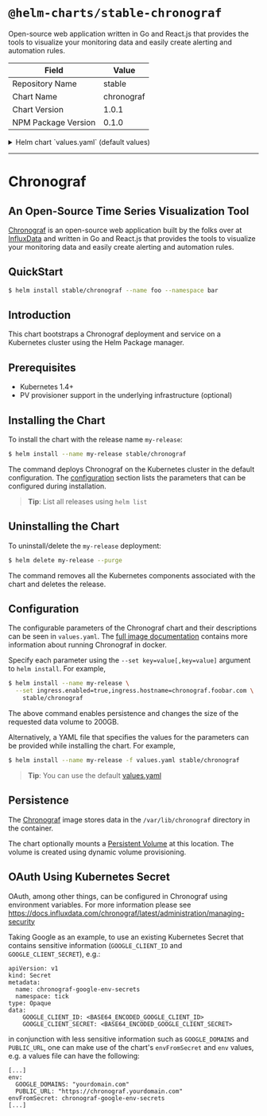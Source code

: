 # `@helm-charts/stable-chronograf`

Open-source web application written in Go and React.js that provides the tools to visualize your monitoring data and easily create alerting and automation rules.

| Field               | Value      |
| ------------------- | ---------- |
| Repository Name     | stable     |
| Chart Name          | chronograf |
| Chart Version       | 1.0.1      |
| NPM Package Version | 0.1.0      |

<details>

<summary>Helm chart `values.yaml` (default values)</summary>

```yaml
## Image Settings
##
image:
  repository: 'docker.io/chronograf'
  tag: '1.7.7-alpine'
  pullPolicy: 'Always'

## Specify a service type
## ClusterIP is default
## ref: http://kubernetes.io/docs/user-guide/services/
##
service:
  replicas: 1
  type: ClusterIP

## Persist data to a persistent volume
##
persistence:
  enabled: false
  ## chronograf data Persistent Volume Storage Class
  ## If defined, storageClassName: <storageClass>
  ## If set to "-", storageClassName: "", which disables dynamic provisioning
  ## If undefined (the default) or set to null, no storageClassName spec is
  ##   set, choosing the default provisioner.  (gp2 on AWS, standard on
  ##   GKE, AWS & OpenStack)
  ##
  # storageClass: "-"
  accessMode: ReadWriteOnce
  size: 8Gi

## Configure resource requests and limits
## ref: http://kubernetes.io/docs/user-guide/compute-resources/
##
resources:
  requests:
    memory: 256Mi
    cpu: 0.1
  limits:
    memory: 2Gi
    cpu: 2

## Configure the ingress object to hook into existing infastructure
## ref : http://kubernetes.io/docs/user-guide/ingress/
## OPTIONALLY you can set .Values.ingress.secretName to set which secret to use
##
ingress:
  enabled: false
  tls: false
  hostname: chronograf.foobar.com
  annotations:
    # kubernetes.io/ingress.class: "nginx"
    # secretName: my-tls-cert
    # kubernetes.io/tls-acme: "true"

## OAuth Settings for OAuth Providers
## More information -> https://github.com/influxdata/chronograf/blob/master/docs/auth.md
##
oauth:
  # Need to set to true to use any of the oauth options
  enabled: false
  # Used for JWT to support running multiple copies of Chronograf
  token_secret: CHANGE_ME
  github:
    enabled: false
    client_id: CHANGE_ME
    client_secret: CHANGE_ME
    # This is a comma separated list of GH organizations (OPTIONAL)
    gh_orgs: ''
  google:
    enabled: false
    client_id: CHANGE_ME
    client_secret: CHANGE_ME
    # eg. http://chronograf.foobar.com
    public_url: ''
    # This is a comma separated list of Google Apps domains (OPTIONAL)
    domains: ''
  heroku:
    enabled: false
    client_id: CHANGE_ME
    client_secret: CHANGE_ME
    # This is a comma separated list of Heroku organizations (OPTIONAL)
    he_orgs: ''

## Extra environment variables that will be passed onto deployment pods
env: {}

## The name of a secret in the same kubernetes namespace which contain values to be added to the environment
## This can be useful for auth tokens, etc
envFromSecret: ''
```

</details>

---

# Chronograf

## An Open-Source Time Series Visualization Tool

[Chronograf](https://github.com/influxdata/chronograf) is an open-source web application built by the folks over at [InfluxData](https://influxdata.com) and written in Go and React.js that provides the tools to visualize your monitoring data and easily create alerting and automation rules.

## QuickStart

```bash
$ helm install stable/chronograf --name foo --namespace bar
```

## Introduction

This chart bootstraps a Chronograf deployment and service on a Kubernetes cluster using the Helm Package manager.

## Prerequisites

- Kubernetes 1.4+
- PV provisioner support in the underlying infrastructure (optional)

## Installing the Chart

To install the chart with the release name `my-release`:

```bash
$ helm install --name my-release stable/chronograf
```

The command deploys Chronograf on the Kubernetes cluster in the default configuration. The [configuration](#configuration) section lists the parameters that can be configured during installation.

> **Tip**: List all releases using `helm list`

## Uninstalling the Chart

To uninstall/delete the `my-release` deployment:

```bash
$ helm delete my-release --purge
```

The command removes all the Kubernetes components associated with the chart and deletes the release.

## Configuration

The configurable parameters of the Chronograf chart and
their descriptions can be seen in `values.yaml`. The [full image documentation](https://quay.io/influxdb/chronograf) contains more information about running Chronograf in docker.

Specify each parameter using the `--set key=value[,key=value]` argument to `helm install`. For example,

```bash
$ helm install --name my-release \
  --set ingress.enabled=true,ingress.hostname=chronograf.foobar.com \
    stable/chronograf
```

The above command enables persistence and changes the size of the requested data volume to 200GB.

Alternatively, a YAML file that specifies the values for the parameters can be provided while installing the chart. For example,

```bash
$ helm install --name my-release -f values.yaml stable/chronograf
```

> **Tip**: You can use the default [values.yaml](values.yaml)

## Persistence

The [Chronograf](https://quay.io/influxdb/chronograf) image stores data in the `/var/lib/chronograf` directory in the container.

The chart optionally mounts a [Persistent Volume](http://kubernetes.io/docs/user-guide/persistent-volumes/) at this location. The volume is created using dynamic volume provisioning.

## OAuth Using Kubernetes Secret

OAuth, among other things, can be configured in Chronograf using environment variables. For more information please see https://docs.influxdata.com/chronograf/latest/administration/managing-security

Taking Google as an example, to use an existing Kubernetes Secret that contains sensitive information (`GOOGLE_CLIENT_ID` and `GOOGLE_CLIENT_SECRET`), e.g.:

```
apiVersion: v1
kind: Secret
metadata:
  name: chronograf-google-env-secrets
  namespace: tick
type: Opaque
data:
    GOOGLE_CLIENT_ID: <BASE64_ENCODED_GOOGLE_CLIENT_ID>
    GOOGLE_CLIENT_SECRET: <BASE64_ENCODED_GOOGLE_CLIENT_SECRET>
```

in conjunction with less sensitive information such as `GOOGLE_DOMAINS` and `PUBLIC_URL`, one can make use of the chart's `envFromSecret` and `env` values, e.g. a values file can have the following:

```
[...]
env:
  GOOGLE_DOMAINS: "yourdomain.com"
  PUBLIC_URL: "https://chronograf.yourdomain.com"
envFromSecret: chronograf-google-env-secrets
[...]
```
